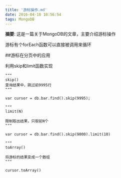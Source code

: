 ```yaml
---
title: '游标操作.md'
date: 2016-04-10 10:56:54
tags: MongoDB
---
```


__摘要__: 这是一篇关于MongoDB的文章，主要介绍游标操作
<!-- more -->
﻿游标有个forEach函数可以直接被调用来循环

##游标在分页中的应用

利用skip和limit函数实现

```
"""
skip()
查询结果中，跳过前9995行
"""

var cursor = db.bar.find().skip(9995);
```

```
"""
limit(N)

限制取出结果，只取前N个
"""

var cursor = db.bar.find().skip(9000).limit(10)
```

```
"""
toArray()

将游标的结果变成一个数组
"""

cursor.toArray()
```

